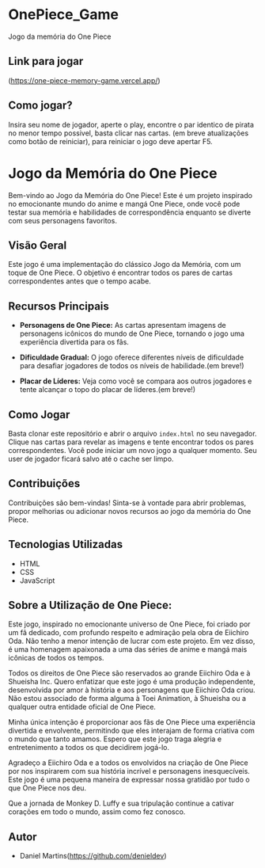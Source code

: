 # OnePiece_Game
Jogo da memória do One Piece

## Link para jogar
(https://one-piece-memory-game.vercel.app/)

## Como jogar?
Insira seu nome de jogador, aperte o play, encontre o par identico de pirata no menor tempo possivel, basta clicar nas cartas.
(em breve atualizações como botão de reiniciar), para reiniciar o jogo deve apertar F5.

# Jogo da Memória do One Piece

Bem-vindo ao Jogo da Memória do One Piece! Este é um projeto inspirado no emocionante mundo do anime e mangá One Piece, onde você pode testar sua memória e habilidades de correspondência enquanto se diverte com seus personagens favoritos.

## Visão Geral

Este jogo é uma implementação do clássico Jogo da Memória, com um toque de One Piece. O objetivo é encontrar todos os pares de cartas correspondentes antes que o tempo acabe.

## Recursos Principais

- **Personagens de One Piece:** As cartas apresentam imagens de personagens icônicos do mundo de One Piece, tornando o jogo uma experiência divertida para os fãs.

- **Dificuldade Gradual:** O jogo oferece diferentes níveis de dificuldade para desafiar jogadores de todos os níveis de habilidade.(em breve!)

- **Placar de Líderes:** Veja como você se compara aos outros jogadores e tente alcançar o topo do placar de líderes.(em breve!)

## Como Jogar

Basta clonar este repositório e abrir o arquivo `index.html` no seu navegador. Clique nas cartas para revelar as imagens e tente encontrar todos os pares correspondentes. Você pode iniciar um novo jogo a qualquer momento.
Seu user de jogador ficará salvo até o cache ser limpo.

## Contribuições

Contribuições são bem-vindas! Sinta-se à vontade para abrir problemas, propor melhorias ou adicionar novos recursos ao jogo da memória do One Piece.

## Tecnologias Utilizadas

- HTML
- CSS
- JavaScript

## Sobre a Utilização de One Piece:
Este jogo, inspirado no emocionante universo de One Piece, foi criado por um fã dedicado, com profundo respeito e admiração pela obra de Eiichiro Oda. Não tenho a menor intenção de lucrar com este projeto. Em vez disso, é uma homenagem apaixonada a uma das séries de anime e mangá mais icônicas de todos os tempos.

Todos os direitos de One Piece são reservados ao grande Eiichiro Oda e à Shueisha Inc. Quero enfatizar que este jogo é uma produção independente, desenvolvida por amor à história e aos personagens que Eiichiro Oda criou. Não estou associado de forma alguma à Toei Animation, à Shueisha ou a qualquer outra entidade oficial de One Piece.

Minha única intenção é proporcionar aos fãs de One Piece uma experiência divertida e envolvente, permitindo que eles interajam de forma criativa com o mundo que tanto amamos. Espero que este jogo traga alegria e entretenimento a todos os que decidirem jogá-lo.

Agradeço a Eiichiro Oda e a todos os envolvidos na criação de One Piece por nos inspirarem com sua história incrível e personagens inesquecíveis. Este jogo é uma pequena maneira de expressar nossa gratidão por tudo o que One Piece nos deu.

Que a jornada de Monkey D. Luffy e sua tripulação continue a cativar corações em todo o mundo, assim como fez conosco.

## Autor
- Daniel Martins(https://github.com/denieldev)

